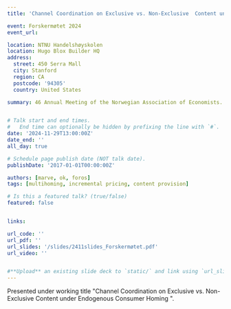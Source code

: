```yaml
---
title: 'Channel Coordination on Exclusive vs. Non-Exclusive  Content under Endogenous Consumer Homing'

event: Forskermøtet 2024
event_url: 

location: NTNU Handelshøyskolen
location: Hugo Blox Builder HQ
address:
  street: 450 Serra Mall
  city: Stanford
  region: CA
  postcode: '94305'
  country: United States

summary: 46 Annual Meeting of the Norwegian Association of Economists.


# Talk start and end times.
#   End time can optionally be hidden by prefixing the line with `#`.
date: '2024-11-29T13:00:00Z'
date_end: ''
all_day: true

# Schedule page publish date (NOT talk date).
publishDate: '2017-01-01T00:00:00Z'

authors: [marve, ok, foros]
tags: [multihoming, incremental pricing, content provision]

# Is this a featured talk? (true/false)
featured: false


links:

url_code: ''
url_pdf: ''
url_slides: '/slides/2411slides_Forskermøtet.pdf'
url_video: ''


#**Upload** an existing slide deck to `static/` and link using `url_slides` parameter in the front matter of the talk file
---
```


Presented under working title "Channel Coordination on Exclusive vs. Non-Exclusive  Content under Endogenous Consumer Homing ".
